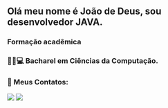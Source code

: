 ## Olá meu nome é João de Deus, sou desenvolvedor JAVA.
### Formação acadêmica
### 🧑‍🎓💻 Bacharel em Ciências da Computação.

### 👥 Meus Contatos:

<a href="https://www.linkedin.com/in/joaodedeusrsfilho" target="_blank"><img src="https://img.shields.io/badge/-LinkedIn-%230077B5?style=for-the-badge&logo=linkedin&logoColor=white" target="_blank"></a>
<a href = "mailto:joaodedeusrsfilho@gmail.com"><img src="https://img.shields.io/badge/-Gmail-%23333?style=for-the-badge&logo=gmail&logoColor=white" target="_blank"></a>

